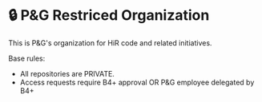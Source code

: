 # :lock: P&G Restriced Organization

This is P&G's organization for HiR code and related initiatives.

Base rules:
- All repositories are PRIVATE.
- Access requests require B4+ approval OR P&G employee delegated by B4+ 


